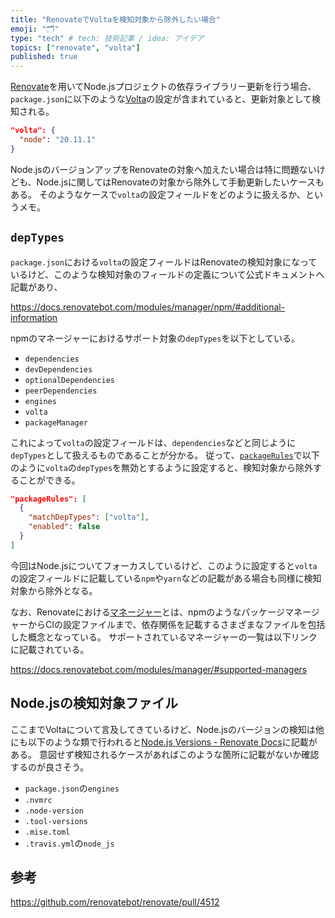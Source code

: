 ```yaml
---
title: "RenovateでVoltaを検知対象から除外したい場合"
emoji: "🗂"
type: "tech" # tech: 技術記事 / idea: アイデア
topics: ["renovate", "volta"]
published: true
---
```


[Renovate](https://github.com/renovatebot/renovate)を用いてNode.jsプロジェクトの依存ライブラリー更新を行う場合、`package.json`に以下のような[Volta](https://github.com/volta-cli/volta)の設定が含まれていると、更新対象として検知される。

```json:package.json
"volta": {
  "node": "20.11.1"
}
```

Node.jsのバージョンアップをRenovateの対象へ加えたい場合は特に問題ないけども、Node.jsに関してはRenovateの対象から除外して手動更新したいケースもある。
そのようなケースで`volta`の設定フィールドをどのように扱えるか、というメモ。

## `depTypes`

`package.json`における`volta`の設定フィールドはRenovateの検知対象になっているけど、このような検知対象のフィールドの定義について公式ドキュメントへ記載があり、

https://docs.renovatebot.com/modules/manager/npm/#additional-information

npmのマネージャーにおけるサポート対象の`depTypes`を以下としている。

- `dependencies`
- `devDependencies`
- `optionalDependencies`
- `peerDependencies`
- `engines`
- `volta`
- `packageManager`

これによって`volta`の設定フィールドは、`dependencies`などと同じように`depTypes`として扱えるものであることが分かる。
従って、[`packageRules`](https://docs.renovatebot.com/configuration-options/#packagerules)で以下のように`volta`の`depTypes`を無効とするように設定すると、検知対象から除外することができる。

```json:renovate.json
"packageRules": [
  {
    "matchDepTypes": ["volta"],
    "enabled": false
  }
]
```

今回はNode.jsについてフォーカスしているけど、このように設定すると`volta`の設定フィールドに記載している`npm`や`yarn`などの記載がある場合も同様に検知対象から除外となる。

なお、Renovateにおける[マネージャー](https://docs.renovatebot.com/modules/manager/#managers)とは、npmのようなパッケージマネージャーからCIの設定ファイルまで、依存関係を記載するさまざまなファイルを包括した概念となっている。
サポートされているマネージャーの一覧は以下リンクに記載されている。

https://docs.renovatebot.com/modules/manager/#supported-managers

## Node.jsの検知対象ファイル

ここまでVoltaについて言及してきているけど、Node.jsのバージョンの検知は他にも以下のような類で行われると[Node.js Versions - Renovate Docs](https://docs.renovatebot.com/node/#file-support)に記載がある。
意図せず検知されるケースがあればこのような箇所に記載がないか確認するのが良さそう。

- `package.json`の`engines`
- `.nvmrc`
- `.node-version`
- `.tool-versions`
- `.mise.toml`
- `.travis.yml`の`node_js`

## 参考

https://github.com/renovatebot/renovate/pull/4512
